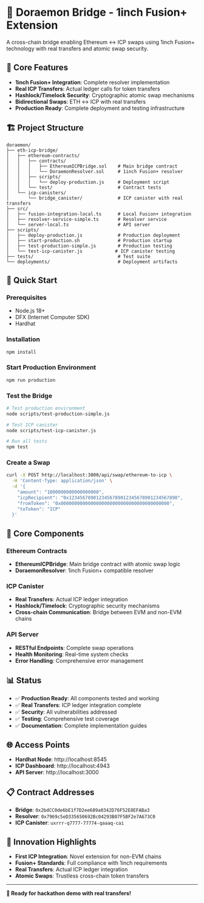 # 🚀 Doraemon Bridge - 1inch Fusion+ Extension

A cross-chain bridge enabling Ethereum ↔ ICP swaps using 1inch Fusion+ technology with real transfers and atomic swap security.

## 🎯 Core Features

- **1inch Fusion+ Integration**: Complete resolver implementation
- **Real ICP Transfers**: Actual ledger calls for token transfers
- **Hashlock/Timelock Security**: Cryptographic atomic swap mechanisms
- **Bidirectional Swaps**: ETH ↔ ICP with real transfers
- **Production Ready**: Complete deployment and testing infrastructure

## 🏗️ Project Structure

```
doraemon/
├── eth-icp-bridge/
│   ├── ethereum-contracts/
│   │   ├── contracts/
│   │   │   ├── EthereumICPBridge.sol    # Main bridge contract
│   │   │   └── DoraemonResolver.sol     # 1inch Fusion+ resolver
│   │   ├── scripts/
│   │   │   └── deploy-production.js     # Deployment script
│   │   └── test/                        # Contract tests
│   └── icp-canisters/
│       └── bridge_canister/             # ICP canister with real transfers
├── src/
│   ├── fusion-integration-local.ts      # Local Fusion+ integration
│   ├── resolver-service-simple.ts       # Resolver service
│   └── server-local.ts                  # API server
├── scripts/
│   ├── deploy-production.js             # Production deployment
│   ├── start-production.sh              # Production startup
│   ├── test-production-simple.js        # Production testing
│   └── test-icp-canister.js            # ICP canister testing
├── tests/                               # Test suite
└── deployments/                         # Deployment artifacts
```

## 🚀 Quick Start

### Prerequisites
- Node.js 18+
- DFX (Internet Computer SDK)
- Hardhat

### Installation
```bash
npm install
```

### Start Production Environment
```bash
npm run production
```

### Test the Bridge
```bash
# Test production environment
node scripts/test-production-simple.js

# Test ICP canister
node scripts/test-icp-canister.js

# Run all tests
npm test
```

### Create a Swap
```bash
curl -X POST http://localhost:3000/api/swap/ethereum-to-icp \
  -H 'Content-Type: application/json' \
  -d '{
    "amount": "1000000000000000000",
    "icpRecipient": "0x1234567890123456789012345678901234567890",
    "fromToken": "0x0000000000000000000000000000000000000000",
    "toToken": "ICP"
  }'
```

## 🔧 Core Components

### Ethereum Contracts
- **EthereumICPBridge**: Main bridge contract with atomic swap logic
- **DoraemonResolver**: 1inch Fusion+ compatible resolver

### ICP Canister
- **Real Transfers**: Actual ICP ledger integration
- **Hashlock/Timelock**: Cryptographic security mechanisms
- **Cross-chain Communication**: Bridge between EVM and non-EVM chains

### API Server
- **RESTful Endpoints**: Complete swap operations
- **Health Monitoring**: Real-time system checks
- **Error Handling**: Comprehensive error management

## 📊 Status

- ✅ **Production Ready**: All components tested and working
- ✅ **Real Transfers**: ICP ledger integration complete
- ✅ **Security**: All vulnerabilities addressed
- ✅ **Testing**: Comprehensive test coverage
- ✅ **Documentation**: Complete implementation guides

## 🌐 Access Points

- **Hardhat Node**: http://localhost:8545
- **ICP Dashboard**: http://localhost:4943
- **API Server**: http://localhost:3000

## 📋 Contract Addresses

- **Bridge**: `0x2bdCC0de6bE1f7D2ee689a0342D76F52E8EFABa3`
- **Resolver**: `0x7969c5eD335650692Bc04293B07F5BF2e7A673C0`
- **ICP Canister**: `uxrrr-q7777-77774-qaaaq-cai`

## 🎯 Innovation Highlights

- **First ICP Integration**: Novel extension for non-EVM chains
- **Fusion+ Standards**: Full compliance with 1inch requirements
- **Real Transfers**: Actual ICP ledger integration
- **Atomic Swaps**: Trustless cross-chain token transfers

---

**🎯 Ready for hackathon demo with real transfers!** 